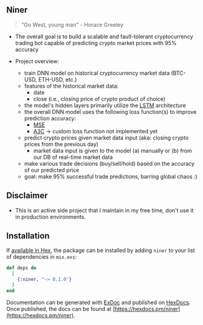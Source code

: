 ## Niner 
> "Go West, young man" - Horace Greeley

- The overall goal is to build a scalable and fault-tolerant cryptocurrency trading bot capable of predicting crypto market prices with 95% accuracy

- Project overview:
	- train DNN model on historical cryptocurrency market data (BTC-USD, ETH-USD, etc.)
	- features of the historical market data:
		- date
		- close (i.e., closing price of crypto product of choice)
	- the model's hidden layers primarily utilize the [LSTM](https://en.wikipedia.org/wiki/Long_short-term_memory) architecture
	- the overall DNN model uses the following loss function(s) to improve prediction accuracy:
		- [MSE](https://en.wikipedia.org/wiki/Mean_squared_error)
		- [A3C](https://en.wikipedia.org/wiki/Reinforcement_learning) -> custom loss function not implemented yet
	- predict crypto prices given market data input (aka: closing crypto prices from the previous day)
		- market data input is given to the model (a) manually or (b) from our DB of real-time market data
	- make various trade decisions (buy/sell/hold) based on the accuracy of our predicted price
	- goal: make 95% successful trade predictions, barring global chaos :)



## Disclaimer
- This is an active side project that I maintain in my free time, don't use it in production environments.



## Installation

If [available in Hex](https://hex.pm/docs/publish), the package can be installed
by adding `niner` to your list of dependencies in `mix.exs`:

```elixir
def deps do
  [
    {:niner, "~> 0.1.0"}
  ]
end
```

Documentation can be generated with [ExDoc](https://github.com/elixir-lang/ex_doc)
and published on [HexDocs](https://hexdocs.pm). Once published, the docs can
be found at [https://hexdocs.pm/niner](https://hexdocs.pm/niner).

